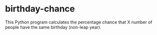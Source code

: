 # birthday-chance
This Python program calculates the percentage chance that X number of people have the same birthday (non-leap year).
